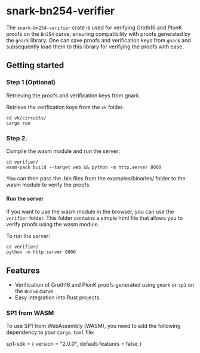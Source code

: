 # snark-bn254-verifier

The `snark-bn254-verifier` crate is used for verifying Groth16 and PlonK proofs on the `Bn254` curve, ensuring compatibility with proofs generated by the `gnark` library. One can save proofs and verification keys from `gnark` and subsequently load them to this library for verifying the proofs with ease.

## Getting started
### Step 1 (Optional)
Retrieving the proofs and verification keys from gnark.

Retrieve the verification keys from the `vk` folder.
```
cd vk/circuits/
cargo run
```

### Step 2.
Compile the wasm module and run the server:
```
cd verifier/
wasm-pack build --target web && python -m http.server 8000
```

You can then pass the .bin files from the examples/binaries/ folder to the wasm module to verify the proofs.

#### Run the server

If you want to use the wasm module in the browser, you can use the `verifier` folder. This folder contains a simple html file that allows you to verify proofs using the wasm module.

To run the server:
```
cd verifier/
python -m http.server 8000
```

## Features

- Verification of Groth16 and PlonK proofs generated using `gnark` or `sp1` on the `Bn254` curve.
- Easy integration into Rust projects.

### SP1 from WASM

To use SP1 from WebAssembly (WASM), you need to add the following dependency to your `Cargo.toml` file:

sp1-sdk = { version = "2.0.0", default-features = false }
